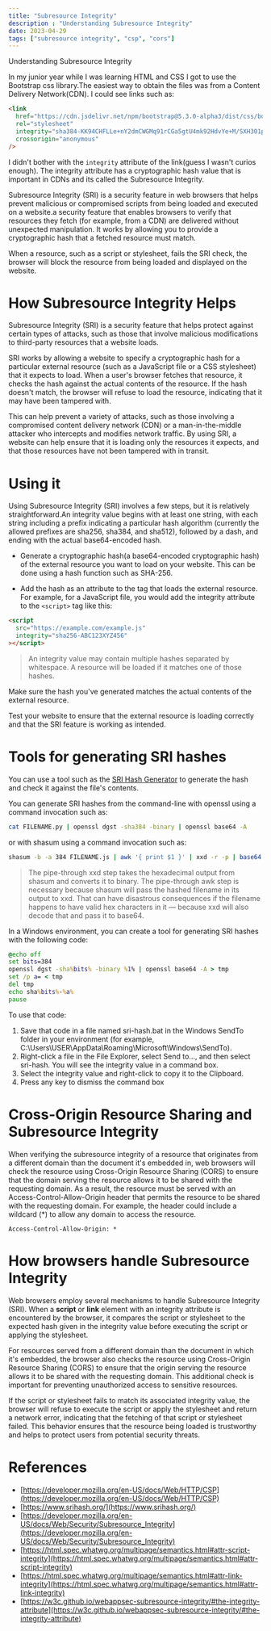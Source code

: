 ```yaml
---
title: "Subresource Integrity"
description : "Understanding Subresource Integrity"
date: 2023-04-29
tags: ["subresource integrity", "csp", "cors"]
---
```


Understanding Subresource Integrity

<!-- more -->

In my junior year while I was learning HTML and CSS I got to use the Bootstrap css library.The easiest way to obtain the files was from a Content Delivery Network(CDN). I could see links such as:

```html
<link
  href="https://cdn.jsdelivr.net/npm/bootstrap@5.3.0-alpha3/dist/css/bootstrap.min.css"
  rel="stylesheet"
  integrity="sha384-KK94CHFLLe+nY2dmCWGMq91rCGa5gtU4mk92HdvYe+M/SXH301p5ILy+dN9+nJOZ"
  crossorigin="anonymous"
/>
```

I didn't bother with the `integrity` attribute of the link(guess I wasn't curios enough). The integrity attribute has a cryptographic hash value that is important in CDNs and its called the Subresource Integrity.

Subresource Integrity (SRI) is a security feature in web browsers that helps prevent malicious or compromised scripts from being loaded and executed on a website.a security feature that enables browsers to verify that resources they fetch (for example, from a CDN) are delivered without unexpected manipulation. It works by allowing you to provide a cryptographic hash that a fetched resource must match.

When a resource, such as a script or stylesheet, fails the SRI check, the browser will block the resource from being loaded and displayed on the website.

# How Subresource Integrity Helps

Subresource Integrity (SRI) is a security feature that helps protect against certain types of attacks, such as those that involve malicious modifications to third-party resources that a website loads.

SRI works by allowing a website to specify a cryptographic hash for a particular external resource (such as a JavaScript file or a CSS stylesheet) that it expects to load. When a user's browser fetches that resource, it checks the hash against the actual contents of the resource. If the hash doesn't match, the browser will refuse to load the resource, indicating that it may have been tampered with.

This can help prevent a variety of attacks, such as those involving a compromised content delivery network (CDN) or a man-in-the-middle attacker who intercepts and modifies network traffic. By using SRI, a website can help ensure that it is loading only the resources it expects, and that those resources have not been tampered with in transit.

# Using it

Using Subresource Integrity (SRI) involves a few steps, but it is relatively straightforward.An integrity value begins with at least one string, with each string including a prefix indicating a particular hash algorithm (currently the allowed prefixes are sha256, sha384, and sha512), followed by a dash, and ending with the actual base64-encoded hash.

- Generate a cryptographic hash(a base64-encoded cryptographic hash) of the external resource you want to load on your website. This can be done using a hash function such as SHA-256.

- Add the hash as an attribute to the tag that loads the external resource. For example, for a JavaScript file, you would add the integrity attribute to the `<script>` tag like this:

```html
<script
  src="https://example.com/example.js"
  integrity="sha256-ABC123XYZ456"
></script>
```

> An integrity value may contain multiple hashes separated by whitespace. A resource will be loaded if it matches one of those hashes.

Make sure the hash you've generated matches the actual contents of the external resource.

Test your website to ensure that the external resource is loading correctly and that the SRI feature is working as intended.

# Tools for generating SRI hashes

You can use a tool such as the [SRI Hash Generator](https://www.srihash.org/) to generate the hash and check it against the file's contents.

You can generate SRI hashes from the command-line with openssl using a command invocation such as:

```sh
cat FILENAME.py | openssl dgst -sha384 -binary | openssl base64 -A
```

or with shasum using a command invocation such as:

```sh
shasum -b -a 384 FILENAME.js | awk '{ print $1 }' | xxd -r -p | base64
```

> The pipe-through xxd step takes the hexadecimal output from shasum and converts it to binary.
> The pipe-through awk step is necessary because shasum will pass the hashed filename in its output to xxd. That can have disastrous consequences if the filename happens to have valid hex characters in it — because xxd will also decode that and pass it to base64.

In a Windows environment, you can create a tool for generating SRI hashes with the following code:

```bat
@echo off
set bits=384
openssl dgst -sha%bits% -binary %1% | openssl base64 -A > tmp
set /p a= < tmp
del tmp
echo sha%bits%-%a%
pause
```

To use that code:

1. Save that code in a file named sri-hash.bat in the Windows SendTo folder in your environment (for example, C:\Users\USER\AppData\Roaming\Microsoft\Windows\SendTo).
1. Right-click a file in the File Explorer, select Send to…, and then select sri-hash. You will see the integrity value in a command box.
1. Select the integrity value and right-click to copy it to the Clipboard.
1. Press any key to dismiss the command box

# Cross-Origin Resource Sharing and Subresource Integrity

When verifying the subresource integrity of a resource that originates from a different domain than the document it's embedded in, web browsers will check the resource using Cross-Origin Resource Sharing (CORS) to ensure that the domain serving the resource allows it to be shared with the requesting domain.
As a result, the resource must be served with an Access-Control-Allow-Origin header that permits the resource to be shared with the requesting domain. For example, the header could include a wildcard (\*) to allow any domain to access the resource.

```
Access-Control-Allow-Origin: *
```

# How browsers handle Subresource Integrity

Web browsers employ several mechanisms to handle Subresource Integrity (SRI). When a **script** or **link** element with an integrity attribute is encountered by the browser, it compares the script or stylesheet to the expected hash given in the integrity value before executing the script or applying the stylesheet.

For resources served from a different domain than the document in which it's embedded, the browser also checks the resource using Cross-Origin Resource Sharing (CORS) to ensure that the origin serving the resource allows it to be shared with the requesting domain. This additional check is important for preventing unauthorized access to sensitive resources.

If the script or stylesheet fails to match its associated integrity value, the browser will refuse to execute the script or apply the stylesheet and return a network error, indicating that the fetching of that script or stylesheet failed. This behavior ensures that the resource being loaded is trustworthy and helps to protect users from potential security threats.

# References

- [https://developer.mozilla.org/en-US/docs/Web/HTTP/CSP](https://developer.mozilla.org/en-US/docs/Web/HTTP/CSP)
- [https://www.srihash.org/](https://www.srihash.org/)
- [https://developer.mozilla.org/en-US/docs/Web/Security/Subresource_Integrity](https://developer.mozilla.org/en-US/docs/Web/Security/Subresource_Integrity)
- [https://html.spec.whatwg.org/multipage/semantics.html#attr-script-integrity](https://html.spec.whatwg.org/multipage/semantics.html#attr-script-integrity)
- [https://html.spec.whatwg.org/multipage/semantics.html#attr-link-integrity](https://html.spec.whatwg.org/multipage/semantics.html#attr-link-integrity)
- [https://w3c.github.io/webappsec-subresource-integrity/#the-integrity-attribute](https://w3c.github.io/webappsec-subresource-integrity/#the-integrity-attribute)